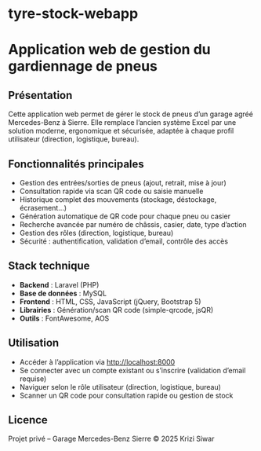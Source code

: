 # tyre-stock-webapp
# Application web de gestion du gardiennage de pneus

## Présentation

Cette application web permet de gérer le stock de pneus d’un garage agréé Mercedes-Benz à Sierre. Elle remplace l’ancien système Excel par une solution moderne, ergonomique et sécurisée, adaptée à chaque profil utilisateur (direction, logistique, bureau).

## Fonctionnalités principales

- Gestion des entrées/sorties de pneus (ajout, retrait, mise à jour)
- Consultation rapide via scan QR code ou saisie manuelle
- Historique complet des mouvements (stockage, déstockage, écrasement…)
- Génération automatique de QR code pour chaque pneu ou casier
- Recherche avancée par numéro de châssis, casier, date, type d’action
- Gestion des rôles (direction, logistique, bureau)
- Sécurité : authentification, validation d’email, contrôle des accès

## Stack technique

- **Backend** : Laravel (PHP)
- **Base de données** : MySQL
- **Frontend** : HTML, CSS, JavaScript (jQuery, Bootstrap 5)
- **Librairies** : Génération/scan QR code (simple-qrcode, jsQR)
- **Outils** : FontAwesome, AOS


## Utilisation

- Accéder à l’application via [http://localhost:8000](http://localhost:8000)
- Se connecter avec un compte existant ou s’inscrire (validation d’email requise)
- Naviguer selon le rôle utilisateur (direction, logistique, bureau)
- Scanner un QR code pour consultation rapide ou gestion de stock


## Licence

Projet privé – Garage Mercedes-Benz Sierre
© 2025 Krizi Siwar
